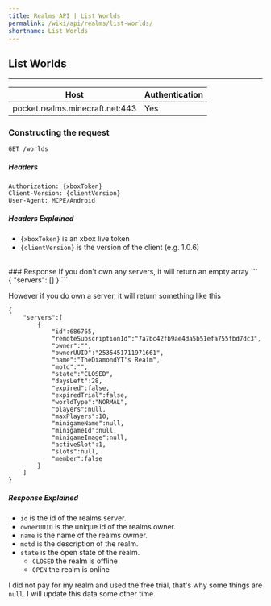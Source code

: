 ```yaml
---
title: Realms API | List Worlds
permalink: /wiki/api/realms/list-worlds/
shortname: List Worlds
---
```

## List Worlds

---

|Host|Authentication|
|----|--------------|
|pocket.realms.minecraft.net:443|Yes|
  
### Constructing the request
```
GET /worlds 
```
  
##### Headers
```
Authorization: {xboxToken}
Client-Version: {clientVersion}
User-Agent: MCPE/Android
```
  
##### Headers Explained
* `{xboxToken}` is an xbox live token  
* `{clientVersion}` is the version of the client (e.g. 1.0.6)  
  
<br>
### Response
If you don't own any servers, it will return an empty array
```
{
    "servers": []
}
```
  
However if you do own a server, it will return something like this
```
{
    "servers":[
        {
            "id":686765,
            "remoteSubscriptionId":"7a7bc42fb9ae4da5b51efa755fbd7dc3",
            "owner":"",
            "ownerUUID":"2535451711971661",
            "name":"TheDiamondYT's Realm",
            "motd":"",
            "state":"CLOSED",
            "daysLeft":28,
            "expired":false,
            "expiredTrial":false,
            "worldType":"NORMAL",
            "players":null,
            "maxPlayers":10,
            "minigameName":null,
            "minigameId":null,
            "minigameImage":null,
            "activeSlot":1,
            "slots":null,
            "member":false
        }
    ]
}
```
  
##### Response Explained 
* `id` is the id of the realms server.  
* `ownerUUID` is the unique id of the realms owner.  
* `name` is the name of the realms owmer.  
* `motd` is the description of the realm.
* `state` is the open state of the realm. 
  * `CLOSED` the realm is offline  
  * `OPEN` the realm is online  
  
I did not pay for my realm and used the free trial, that's why some things are `null`. I will update this data some other time.
